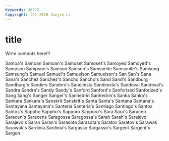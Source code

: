 ```yaml
---
Keywords: 30772
Copyright: (C) 2020 Junjie Li
---
```


# title

Write contents here!!!
 
Samoa's 
Samoan 
Samoan's 
Samoset 
Samoset's 
Samoyed 
Samoyed's
Sampson 
Sampson's 
Samson 
Samson's 
Samsonite 
Samsonite's 
Samsung 
Samsung's 
Samuel 
Samuel's
Samuelson 
Samuelson's 
San 
San's 
Sana 
Sana's 
Sanchez 
Sanchez's 
Sancho 
Sancho's
Sand 
Sand's 
Sandburg 
Sandburg's 
Sanders 
Sanders's 
Sandinista 
Sandinista's 
Sandoval 
Sandoval's
Sandra 
Sandra's 
Sandy 
Sandy's 
Sanford 
Sanford's 
Sanforized 
Sanforized's 
Sang 
Sang's
Sanger 
Sanger's 
Sanhedrin 
Sanhedrin's 
Sanka 
Sanka's 
Sankara 
Sankara's 
Sanskrit 
Sanskrit's
Santa 
Santa's 
Santana 
Santana's 
Santayana 
Santayana's 
Santeria 
Santeria's 
Santiago 
Santiago's
Santos 
Santos's 
Sappho 
Sappho's 
Sapporo 
Sapporo's 
Sara 
Sara's 
Saracen 
Saracen's
Saracens 
Saragossa 
Saragossa's 
Sarah 
Sarah's 
Sarajevo 
Sarajevo's 
Saran 
Saran's 
Sarasota
Sarasota's 
Saratov 
Saratov's 
Sarawak 
Sarawak's 
Sardinia 
Sardinia's 
Sargasso 
Sargasso's 
Sargent
Sargent's 
Sargon 
